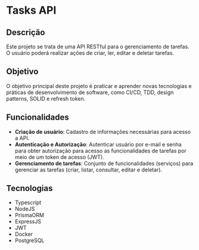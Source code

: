 # Tasks API

## Descrição
Este projeto se trata de uma API RESTful para o gerenciamento de tarefas. O usuário poderá realizar ações de criar, ler, editar e deletar tarefas. 

## Objetivo
O objetivo principal deste projeto é praticar e aprender novas tecnologias e práticas de desenvolvimento de software, como CI/CD, TDD, design patterns, SOLID e refresh token.

## Funcionalidades
- **Criação de usuário**: Cadastro de informações necessárias para acesso a API. 
- **Autenticação e Autorização**: Autenticar usuário por e-mail e senha para obter autorização para acesso as funcionalidades de tarefas por meio de um token de acesso (JWT).
- **Gerenciamento de tarefas**: Conjunto de funcionalidades (serviços) para gerenciar as tarefas (criar, listar, consultar, editar e deletar).

## Tecnologias
- Typescript
- NodeJS
- PrismaORM
- ExpressJS
- JWT
- Docker
- PostgreSQL
